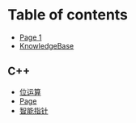# Table of contents

* [Page 1](README.md)
* [KnowledgeBase](<README (1).md>)

## C++

* [位运算](c++/wei-yun-suan.md)
* [Page](c++/page.md)
* [智能指针](c++/zhi-neng-zhi-zhen.md)
